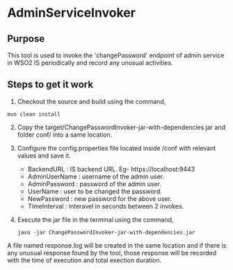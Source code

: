 # AdminServiceInvoker

## Purpose
This tool is used to invoke the 'changePassword' endpoint of admin service in WSO2 IS periodically and record any unusual activities.

## Steps to get it work

1. Checkout the source and build using the command,

`mvn clean install`

2. Copy the target/ChangePasswordInvoker-jar-with-dependencies.jar and folder conf/ into a same location.

3. Configure the config.properties file located inside /conf with relevant values and save it. 
    - BackendURL : IS backend URL. Eg- https://localhost:9443
    - AdminUserName : username of the admin user.
    - AdminPassword : password of the admin user.
    - UserName : user to be changed the password.
    - NewPassword : new password for the above user.
    - TimeInterval : interavel in seconds between 2 invokes.
    
4. Execute the jar file in the terminal using the command,
		
    `java -jar ChangePasswordInvoker-jar-with-dependencies.jar`

A file named response.log will be created in the same location and if there is any unusual response found by the tool, those response will be recorded with the time of execution and total exection duration.
